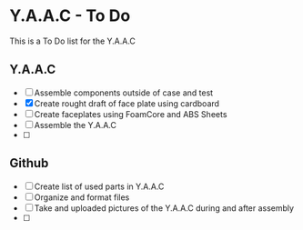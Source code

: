 <!-- ======================================== todo.md Start ======================================== -->


<!-- ------------------------------ Intro Start ------------------------------ -->

# Y.A.A.C - To Do

This is a To Do list for the Y.A.A.C

<!-- ------------------------------ Intro End ------------------------------ -->


<!-- ------------------------------ YAAC Start ------------------------------ -->

## Y.A.A.C

- [ ] Assemble components outside of case and test
- [x] Create rought draft of face plate using cardboard
- [ ] Create faceplates using FoamCore and ABS Sheets
- [ ] Assemble the Y.A.A.C
- [ ] 

<!-- ------------------------------ YAAC End ------------------------------ -->


<!-- ------------------------------ Github Start ------------------------------ -->

## Github

- [ ] Create list of used parts in Y.A.A.C
- [ ] Organize and format files
- [ ] Take and uploaded pictures of the Y.A.A.C during and after assembly
- [ ] 

<!-- ------------------------------ Github End ------------------------------ -->


<!-- ======================================== todo.md End ======================================== -->
